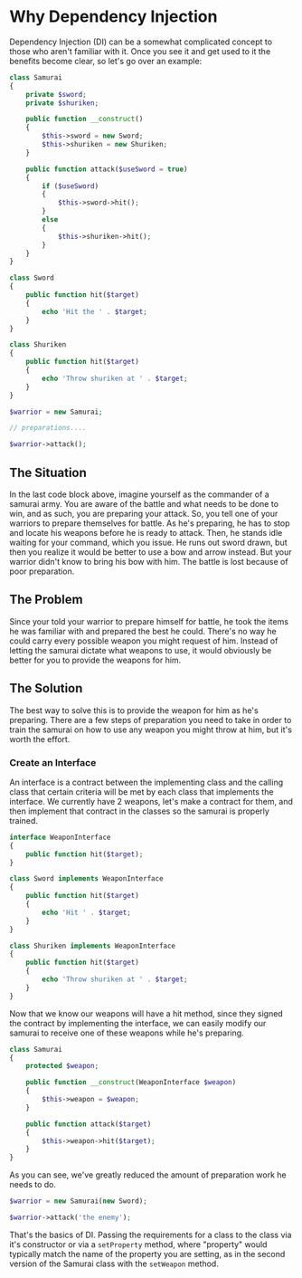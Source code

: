 # Why Dependency Injection

Dependency Injection (DI) can be a somewhat complicated concept to those who aren't familiar with it. Once you see it and get used to it the benefits become clear, so let's go over an example:

```php
class Samurai
{
	private $sword;
	private $shuriken;

	public function __construct()
	{
		$this->sword = new Sword;
		$this->shuriken = new Shuriken;
	}

	public function attack($useSword = true)
	{
		if ($useSword)
		{
			$this->sword->hit();
		}
		else
		{
			$this->shuriken->hit();
		}
	}
}
```
```php
class Sword
{
	public function hit($target)
	{
		echo 'Hit the ' . $target;
	}
}
```
```php
class Shuriken
{
	public function hit($target)
	{
		echo 'Throw shuriken at ' . $target;
	}
}
```
```php
$warrior = new Samurai;

// preparations....

$warrior->attack();
```

## The Situation

In the last code block above, imagine yourself as the commander of a samurai army. You are aware of the battle and what needs to be done to win, and as such, you are preparing your attack. So, you tell one of your warriors to prepare themselves for battle. As he's preparing, he has to stop and locate his weapons before he is ready to attack. Then, he stands idle waiting for your command, which you issue. He runs out sword drawn, but then you realize it would be better to use a bow and arrow instead. But your warrior didn't know to bring his bow with him. The battle is lost because of poor preparation.

## The Problem

Since your told your warrior to prepare himself for battle, he took the items he was familiar with and prepared the best he could. There's no way he could carry every possible weapon you might request of him. Instead of letting the samurai dictate what weapons to use, it would obviously be better for you to provide the weapons for him.

## The Solution

The best way to solve this is to provide the weapon for him as he's preparing. There are a few steps of preparation you need to take in order to train the samurai on how to use any weapon you might throw at him, but it's worth the effort.

### Create an Interface

An interface is a contract between the implementing class and the calling class that certain criteria will be met by each class that implements the interface. We currently have 2 weapons, let's make a contract for them, and then implement that contract in the classes so the samurai is properly trained.

```php
interface WeaponInterface
{
	public function hit($target);
}

class Sword implements WeaponInterface
{
	public function hit($target)
	{
		echo 'Hit ' . $target;
	}
}

class Shuriken implements WeaponInterface
{
	public function hit($target)
	{
		echo 'Throw shuriken at ' . $target;
	}
}
```

Now that we know our weapons will have a hit method, since they signed the contract by implementing the interface, we can easily modify our samurai to receive one of these weapons while he's preparing.

```php
class Samurai
{
	protected $weapon;

	public function __construct(WeaponInterface $weapon)
	{
		$this->weapon = $weapon;
	}

	public function attack($target)
	{
		$this->weapon->hit($target);
	}
}
```

As you can see, we've greatly reduced the amount of preparation work he needs to do.

```php
$warrior = new Samurai(new Sword);

$warrior->attack('the enemy');
```

That's the basics of DI. Passing the requirements for a class to the class via it's constructor or via a `setProperty` method, where "property" would typically match the name of the property you are setting, as in the second version of the Samurai class with the `setWeapon` method.